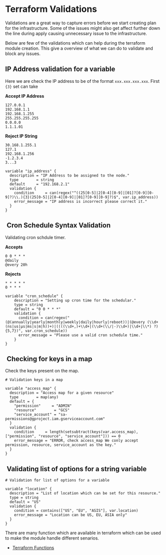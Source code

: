 # Terraform Validations

Validations are a great way to capture errors before we start creating plan for the infrastructure.
Some of the issues might also get affect further down the line during apply causing unnecessary issue to the infrastructure.

Below are few of the validations which can help during the terraform module creation.
This give a overview of what we can do to validate and block any issues.

## IP Address validation for a variable

Here we are check the IP address to be of the format `xxx.xxx.xxx.xxx`.
First `{3}` set can take

**Accept IP Address**

```
127.0.0.1
192.168.1.1
192.168.1.255
255.255.255.255
0.0.0.0
1.1.1.01
```

**Reject IP String**

```
30.168.1.255.1
127.1
192.168.1.256
-1.2.3.4
3...3
```

```hcl
variable "ip_address" {
  description = "IP Address to be assigned to the node."
  type        = string
  default     = "192.168.2.1"
  validation {
    condition     = can(regex("^((25[0-5]|2[0-4][0-9]|[01]?[0-9][0-9]?)\\.){3}(25[0-5]|2[0-4][0-9]|[01]?[0-9][0-9]?)$", var.ip_address))
    error_message = "IP address is incorrect please correct it."
  }
}
```

##  Cron Schedule Syntax Validation

Validating cron schdule timer.

**Accepts**

```
0 0 * * *
@daily
@every 20h
```

**Rejects**

```
* * * * *
0 * * * 
```

```hcl
variable "cron_schedule" {
    description = "Setting up cron time for the schedular."
    type = string
    default = "0 0 * * *"
    validation {
      condition = can(regex("(@(annually|yearly|monthly|weekly|daily|hourly|reboot))|(@every (\\d+(ns|us|µs|ms|s|m|h))+)|((((\\d+,)+\\d+|(\\d+(\\/|-)\\d+)|\\d+|\\*) ?){5,7})", var.cron_schedule))
      error_message = "Please use a valid cron schedule time."
    }
}
```

##  Checking for keys in a map

Check the keys present on the map.

```hcl
# Validation keys in a map

variable "access_map" {
  description = "Access map for a given resource"
  type        = map(any)
  default = {
    "permission"     = "ADMIN"
    "resource"        = "GCS"
    "service_account" = "sa-permissions@gproject.iam.gserviceaccount.com"
  }
  validation {
    condition     = length(setsubtract(keys(var.access_map), ["permission", "resource", "service_account"])) == 0
    error_message = "ERROR, check access_map We conly accept permission, resource, service_account as the key."
  }
}
```

##  Validating list of options for a string variable

```hcl
# Validation for list of options for a variable 

variable "location" {
  description = "List of location which can be set for this resource."
  type = string
  default = "US"
  validation {
    condition = contains(["US", "EU", "ASIS"], var.location)
    error_message = "Location can be US, EU, ASIA only"
  }
}
```

There are many function which are available in terraform which can be used to make the module handle different senarios. 
- [Terraform Functions](https://developer.hashicorp.com/terraform/language/functions)